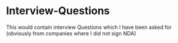 # Interview-Questions
This would contain interview Questions which I have been asked for (obviously from companies where I did not sign NDA)
